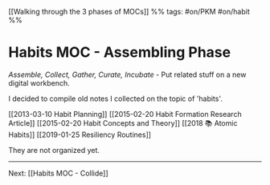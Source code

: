 [[Walking through the 3 phases of MOCs]] %% tags: #on/PKM #on/habit %%
# Habits MOC - Assembling Phase
*Assemble, Collect, Gather, Curate, Incubate* - Put related stuff on a new digital workbench.

I decided to compile old notes I collected on the topic of 'habits'. 

[[2013-03-10 Habit Planning]]
[[2015-02-20 Habit Formation Research Article]]
[[2015-02-20 Habit Concepts and Theory]]
[[2018 📚 Atomic Habits]]
[[2019-01-25 Resiliency Routines]]

They are not organized yet.

---
Next: [[Habits MOC - Collide]]



















































